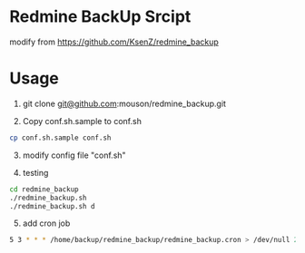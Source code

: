 Redmine BackUp Srcipt
===
modify from https://github.com/KsenZ/redmine_backup

# Usage

1) git clone git@github.com:mouson/redmine_backup.git

2) Copy conf.sh.sample to conf.sh

~~~sh
cp conf.sh.sample conf.sh
~~~

3) modify config file "conf.sh"

4) testing

~~~sh
cd redmine_backup
./redmine_backup.sh
./redmine_backup.sh d
~~~

5) add cron job

~~~sh
5 3 * * * /home/backup/redmine_backup/redmine_backup.cron > /dev/null 2>&1
~~~

